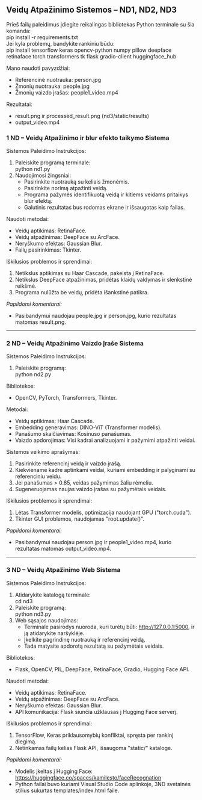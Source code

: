 ## Veidų Atpažinimo Sistemos – ND1, ND2, ND3

Prieš failų paleidimus įdiegite reikalingas bibliotekas Python terminale su šia komanda:<br>
   pip install -r requirements.txt<br>
Jei kyla problemų, bandykite rankiniu būdu:<br>
   pip install tensorflow keras opencv-python numpy pillow deepface retinaface torch transformers tk flask gradio-client huggingface_hub

Mano naudoti pavyzdžiai:
- Referencinė nuotrauka: person.jpg
- Žmonių nuotrauka: people.jpg
- Žmonių vaizdo įrašas: people1_video.mp4<br>

Rezultatai:
- result.png ir processed_result.png (nd3/static/results)
- output_video.mp4

### 1 ND – Veidų Atpažinimo ir blur efekto taikymo Sistema

Sistemos Paleidimo Instrukcijos:
1. Paleiskite programą terminale:<br>
   python nd1.py
2. Naudojimosi žingsniai:
   - Pasirinkite nuotrauką su keliais žmonėmis.
   - Pasirinkite norimą atpažinti veidą.
   - Programa pažymės identifikuotą veidą ir kitiems veidams pritaikys blur efektą.
   - Galutinis rezultatas bus rodomas ekrane ir išsaugotas kaip failas.

Naudoti metodai:
- Veidų aptikimas: RetinaFace.
- Veidų atpažinimas: DeepFace su ArcFace.
- Neryškumo efektas: Gaussian Blur.
- Failų pasirinkimas: Tkinter.

Iškilusios problemos ir sprendimai:
1. Netikslus aptikimas su Haar Cascade, pakeista į RetinaFace.
2. Netikslus DeepFace atpažinimas, pridėtas klaidų valdymas ir slenkstinė reikšmė.
3. Programa nulūžta be veidų, pridėta išankstinė patikra.


*Papildomi komentarai:*
- Pasibandymui naudojau people.jpg ir person.jpg, kurio rezultatas matomas result.png.
---

### 2 ND – Veidų Atpažinimo Vaizdo Įraše Sistema

Sistemos Paleidimo Instrukcijos:
1. Paleiskite programą:<br>
   python nd2.py

Bibliotekos:
- OpenCV, PyTorch, Transformers, Tkinter.

Metodai:
- Veidų aptikimas: Haar Cascade.
- Embedding generavimas: DINO-ViT (Transformer modelis).
- Panašumo skaičiavimas: Kosinuso panašumas.
- Vaizdo apdorojimas: Visi kadrai analizuojami ir pažymimi atpažinti veidai.

Sistemos veikimo aprašymas:
1. Pasirinkite referencinį veidą ir vaizdo įrašą.
2. Kiekviename kadre aptinkami veidai, kuriami embedding ir palyginami su referenciniu veidu.
3. Jei panašumas > 0.85, veidas pažymimas žaliu rėmeliu.
4. Sugeneruojamas naujas vaizdo įrašas su pažymėtais veidais.

Iškilusios problemos ir sprendimai:
1. Lėtas Transformer modelis, optimizacija naudojant GPU ("torch.cuda").
2. Tkinter GUI problemos, naudojamas "root.update()".

*Papildomi komentarai:*
- Pasibandymui naudojau person.jpg ir people1_video.mp4, kurio rezultatas matomas output_video.mp4.
---

### 3 ND – Veidų Atpažinimo Web Sistema

Sistemos Paleidimo Instrukcijos:
1. Atidarykite katalogą terminale:<br>
   cd nd3
2. Paleiskite programą:<br>
   python nd3.py
3. Web sąsajos naudojimas:
   - Terminale pasirodys nuoroda, kuri turėtų būti: http://127.0.0.1:5000, ir ją atidarykite naršyklėje.
   - Įkelkite pagrindinę nuotrauką ir referencinį veidą.
   - Tada matysite apdorotą rezultatą su pažymėtais veidais.

Bibliotekos:
- Flask, OpenCV, PIL, DeepFace, RetinaFace, Gradio, Hugging Face API.

Naudoti metodai:
- Veidų aptikimas: RetinaFace.
- Veidų atpažinimas: DeepFace su ArcFace.
- Neryškumo efektas: Gaussian Blur.
- API komunikacija: Flask siunčia užklausas į Hugging Face serverį.

Iškilusios problemos ir sprendimai:
1. TensorFlow, Keras priklausomybių konfliktai, spręsta per rankinį diegimą.
2. Netinkamas failų kelias Flask API, išsaugoma "static/" kataloge.

*Papildomi komentarai:*
- Modelis įkeltas į Hugging Face: https://huggingface.co/spaces/kamilesto/faceRecognation
- Python failai buvo kuriami Visual Studio Code aplinkoje, 3ND svetainės stilius sukurtas templates/index.html faile.

